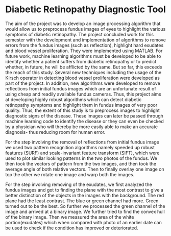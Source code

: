 # Diabetic Retinopathy Diagnostic Tool
The aim of the project was to develop an image processing algorithm that would allow us to preprocess fundus images of eyes to highlight the various symptoms of diabetic retinopathy. The project concluded work for this semester with the development and implementation of algorithms to remove errors from the fundus images (such as reflection), highlight hard exudates and blood vessel proliferation. They were implemented using MATLAB. For future work, machine learning algorithms must be developed to be able to identify whether a patient suffers from diabetic retinopathy or to predict whether, in future, he will be afflicted by the same. But so far, this exceeds the reach of this study.
Several new techniques including the usage of the Kirsch operator in detecting blood vessel proliferation were developed as part of the project. In addition, new algorithms were developed to remove reflections from initial fundus images which are an unfortunate result of using cheap and readily available fundus cameras. Thus, this project aims at developing highly robust algorithms which can detect diabetic retinopathy symptoms and highlight them in fundus images of very poor quality.
Thus, the extent of this study is to preprocess images to highlight diagnostic signs of the disease. These images can later be passed through machine learning code to identify the disease or they can even be checked by a physician who will thereby be more easily able to make an accurate diagnosis- thus reducing room for human error.


For the step involving the removal of reflections from initial fundus image we used two pattern recognition algorithms namely speeded up robust features (SURF) and  scale-invariant feature transform (SIFT), which were used to plot similar looking patterns in the two photos of the fundus. We then took the vectors of pattern from the two images, and then took the average angle of both relative vectors. Then to finally overlay one image on top the other we rotate one image and warp both the images. 

For the step involving removing of the exudates, we first analyzed the fundus images and got to finding the plane with the most contrast to give a better distinction of the objects in the images with the background. The red plane had the least contrast. The blue or green channel had more. Green turned out to be the best. So further we processed the green channel of the image and arrived at a binary image. We further tried to find the convex hull of the binary image. Then we measured the area of the white portion(exudates) which when compared with photo of an earlier date can be used to check if the condition has improved or deteriorated. 

